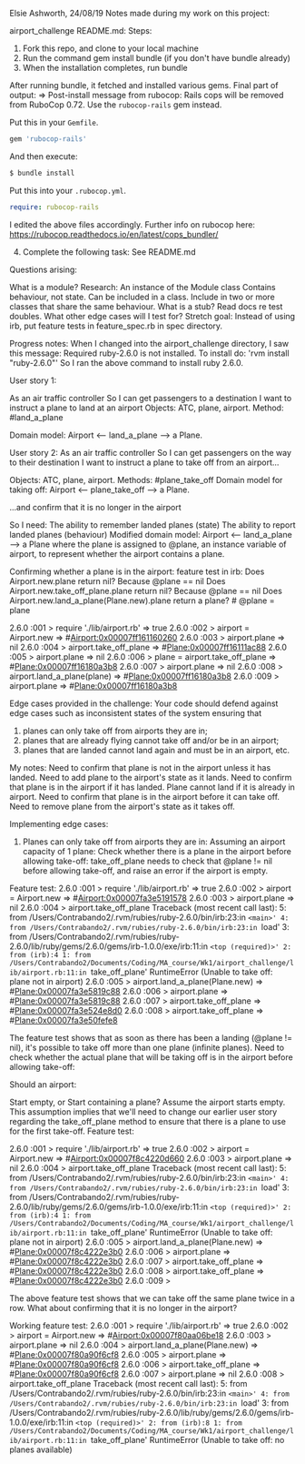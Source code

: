 Elsie Ashworth, 24/08/19
Notes made during my work on this project:

airport_challenge README.md:
Steps:
1. Fork this repo, and clone to your local machine
2. Run the command gem install bundle (if you don't have bundle already)
3. When the installation completes, run bundle

After running bundle, it fetched and installed various gems.
Final part of output:
=>
Post-install message from rubocop:
Rails cops will be removed from RuboCop 0.72. Use the `rubocop-rails` gem instead.

Put this in your `Gemfile`.

```rb
gem 'rubocop-rails'
```

And then execute:

```sh
$ bundle install
```

Put this into your `.rubocop.yml`.

```yaml
require: rubocop-rails
```

I edited the above files accordingly.
Further info on rubocop here:
https://rubocop.readthedocs.io/en/latest/cops_bundler/

4. Complete the following task:
See README.md

Questions arising:

What is a module? Research:
  An instance of the Module class
  Contains behaviour, not state.
  Can be included in a class.
  Include in two or more classes that share the same behaviour.
What is a stub?
Read docs re test doubles.
What other edge cases will I test for?
Stretch goal:
Instead of using irb, put feature tests in feature_spec.rb in spec directory.

Progress notes:
When I changed into the airport_challenge directory, I saw this message:
Required ruby-2.6.0 is not installed.
To install do: 'rvm install "ruby-2.6.0"'
So I ran the above command to install ruby 2.6.0.

User story 1:

As an air traffic controller
So I can get passengers to a destination
I want to instruct a plane to land at an airport
Objects: ATC, plane, airport.
Method: #land_a_plane

Domain model:
Airport <-- land_a_plane --> a Plane.

User story 2:
As an air traffic controller
So I can get passengers on the way to their destination
I want to instruct a plane to take off from an airport...

Objects: ATC, plane, airport.
Methods: #plane_take_off
Domain model for taking off:
Airport <-- plane_take_off --> a Plane.

...and confirm that it is no longer in the airport

So I need:
The ability to remember landed planes (state)
The ability to report landed planes (behaviour)
Modified domain model:
Airport <-- land_a_plane --> a Plane
where the plane is assigned to @plane, an instance variable of airport,
to represent whether the airport contains a plane.

Confirming whether a plane is in the airport: feature test in irb:
Does Airport.new.plane return nil? Because @plane == nil
Does Airport.new.take_off_plane.plane return nil? Because @plane == nil
Does Airport.new.land_a_plane(Plane.new).plane return a plane? # @plane = plane

2.6.0 :001 > require './lib/airport.rb'
 => true
2.6.0 :002 > airport = Airport.new
 => #<Airport:0x00007ff161160260>
2.6.0 :003 > airport.plane
 => nil
2.6.0 :004 > airport.take_off_plane
 => #<Plane:0x00007ff16111ac88>
2.6.0 :005 > airport.plane
 => nil
2.6.0 :006 > plane = airport.take_off_plane
 => #<Plane:0x00007ff16180a3b8>
2.6.0 :007 > airport.plane
 => nil
2.6.0 :008 > airport.land_a_plane(plane)
 => #<Plane:0x00007ff16180a3b8>
2.6.0 :009 > airport.plane
 => #<Plane:0x00007ff16180a3b8>

Edge cases provided in the challenge:
Your code should defend against edge cases
such as inconsistent states of the system ensuring that
1. planes can only take off from airports they are in;
2. planes that are already flying cannot take off and/or be in an airport;
3. planes that are landed cannot land again and must be in an airport,
etc.

My notes:
Need to confirm that plane is not in the airport unless it has landed.
Need to add plane to the airport's state as it lands.
Need to confirm that plane is in the airport if it has landed.
Plane cannot land if it is already in airport.
Need to confirm that plane is in the airport before it can take off.
Need to remove plane from the airport's state as it takes off.

Implementing edge cases:
1. Planes can only take off from airports they are in:
Assuming an airport capacity of 1 plane:
Check whether there is a plane in the airport before allowing take-off:
take_off_plane needs to check that @plane != nil before allowing take-off,
and raise an error if the airport is empty.

Feature test:
2.6.0 :001 > require './lib/airport.rb'
 => true
2.6.0 :002 > airport = Airport.new
 => #<Airport:0x00007fa3e5191578>
2.6.0 :003 > airport.plane
 => nil
2.6.0 :004 > airport.take_off_plane
Traceback (most recent call last):
        5: from /Users/Contrabando2/.rvm/rubies/ruby-2.6.0/bin/irb:23:in `<main>'
        4: from /Users/Contrabando2/.rvm/rubies/ruby-2.6.0/bin/irb:23:in `load'
        3: from /Users/Contrabando2/.rvm/rubies/ruby-2.6.0/lib/ruby/gems/2.6.0/gems/irb-1.0.0/exe/irb:11:in `<top (required)>'
        2: from (irb):4
        1: from /Users/Contrabando2/Documents/Coding/MA_course/Wk1/airport_challenge/lib/airport.rb:11:in `take_off_plane'
RuntimeError (Unable to take off: plane not in airport)
2.6.0 :005 > airport.land_a_plane(Plane.new)
 => #<Plane:0x00007fa3e5819c88>
2.6.0 :006 > airport.plane
 => #<Plane:0x00007fa3e5819c88>
2.6.0 :007 > airport.take_off_plane
 => #<Plane:0x00007fa3e524e8d0>
2.6.0 :008 > airport.take_off_plane
 => #<Plane:0x00007fa3e50fefe8>

The feature test shows that as soon as there has been a landing (@plane != nil),
it's possible to take off more than one plane (infinite planes).
Need to check whether the actual plane that will be taking off
is in the airport
before allowing take-off:

Should an airport:

Start empty, or
Start containing a plane?
Assume the airport starts empty.
This assumption implies that we'll need to change our earlier user story
regarding the take_off_plane method
to ensure that there is a plane to use for the first take-off.
Feature test:

2.6.0 :001 > require './lib/airport.rb'
 => true
2.6.0 :002 > airport = Airport.new
 => #<Airport:0x00007f8c4220d660>
2.6.0 :003 > airport.plane
 => nil
2.6.0 :004 > airport.take_off_plane
Traceback (most recent call last):
        5: from /Users/Contrabando2/.rvm/rubies/ruby-2.6.0/bin/irb:23:in `<main>'
        4: from /Users/Contrabando2/.rvm/rubies/ruby-2.6.0/bin/irb:23:in `load'
        3: from /Users/Contrabando2/.rvm/rubies/ruby-2.6.0/lib/ruby/gems/2.6.0/gems/irb-1.0.0/exe/irb:11:in `<top (required)>'
        2: from (irb):4
        1: from /Users/Contrabando2/Documents/Coding/MA_course/Wk1/airport_challenge/lib/airport.rb:11:in `take_off_plane'
RuntimeError (Unable to take off: plane not in airport)
2.6.0 :005 > airport.land_a_plane(Plane.new)
 => #<Plane:0x00007f8c4222e3b0>
2.6.0 :006 > airport.plane
 => #<Plane:0x00007f8c4222e3b0>
2.6.0 :007 > airport.take_off_plane
 => #<Plane:0x00007f8c4222e3b0>
2.6.0 :008 > airport.take_off_plane
 => #<Plane:0x00007f8c4222e3b0>
2.6.0 :009 >

The above feature test shows that we can take off the same plane twice in a row.
What about confirming that it is no longer in the airport?

Working feature test:
2.6.0 :001 > require './lib/airport.rb'
 => true
2.6.0 :002 > airport = Airport.new
 => #<Airport:0x00007f80aa06be18>
2.6.0 :003 > airport.plane
 => nil
2.6.0 :004 > airport.land_a_plane(Plane.new)
 => #<Plane:0x00007f80a90f6cf8>
2.6.0 :005 > airport.plane
 => #<Plane:0x00007f80a90f6cf8>
2.6.0 :006 > airport.take_off_plane
 => #<Plane:0x00007f80a90f6cf8>
2.6.0 :007 > airport.plane
 => nil
2.6.0 :008 > airport.take_off_plane
Traceback (most recent call last):
        5: from /Users/Contrabando2/.rvm/rubies/ruby-2.6.0/bin/irb:23:in `<main>'
        4: from /Users/Contrabando2/.rvm/rubies/ruby-2.6.0/bin/irb:23:in `load'
        3: from /Users/Contrabando2/.rvm/rubies/ruby-2.6.0/lib/ruby/gems/2.6.0/gems/irb-1.0.0/exe/irb:11:in `<top (required)>'
        2: from (irb):8
        1: from /Users/Contrabando2/Documents/Coding/MA_course/Wk1/airport_challenge/lib/airport.rb:11:in `take_off_plane'
RuntimeError (Unable to take off: no planes available)

